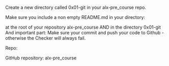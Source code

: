 Create a new directory called 0x01-git in your alx-pre_course repo.

Make sure you include a non empty README.md in your directory:

at the root of your repository alx-pre_course
AND in the directory 0x01-git
And important part: Make sure your commit and push your code to Github - otherwise the Checker will always fail.

Repo:

GitHub repository: alx-pre_course
